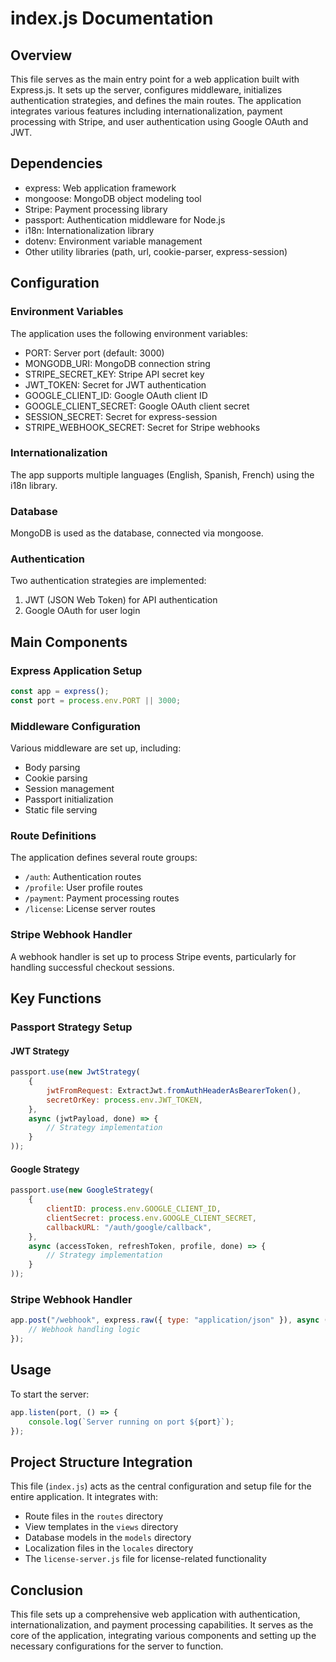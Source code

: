 # index.js Documentation

## Overview

This file serves as the main entry point for a web application built with Express.js. It sets up the server, configures middleware, initializes authentication strategies, and defines the main routes. The application integrates various features including internationalization, payment processing with Stripe, and user authentication using Google OAuth and JWT.

## Dependencies

- express: Web application framework
- mongoose: MongoDB object modeling tool
- Stripe: Payment processing library
- passport: Authentication middleware for Node.js
- i18n: Internationalization library
- dotenv: Environment variable management
- Other utility libraries (path, url, cookie-parser, express-session)

## Configuration

### Environment Variables

The application uses the following environment variables:

- PORT: Server port (default: 3000)
- MONGODB_URI: MongoDB connection string
- STRIPE_SECRET_KEY: Stripe API secret key
- JWT_TOKEN: Secret for JWT authentication
- GOOGLE_CLIENT_ID: Google OAuth client ID
- GOOGLE_CLIENT_SECRET: Google OAuth client secret
- SESSION_SECRET: Secret for express-session
- STRIPE_WEBHOOK_SECRET: Secret for Stripe webhooks

### Internationalization

The app supports multiple languages (English, Spanish, French) using the i18n library.

### Database

MongoDB is used as the database, connected via mongoose.

### Authentication

Two authentication strategies are implemented:
1. JWT (JSON Web Token) for API authentication
2. Google OAuth for user login

## Main Components

### Express Application Setup

```javascript
const app = express();
const port = process.env.PORT || 3000;
```

### Middleware Configuration

Various middleware are set up, including:
- Body parsing
- Cookie parsing
- Session management
- Passport initialization
- Static file serving

### Route Definitions

The application defines several route groups:
- `/auth`: Authentication routes
- `/profile`: User profile routes
- `/payment`: Payment processing routes
- `/license`: License server routes

### Stripe Webhook Handler

A webhook handler is set up to process Stripe events, particularly for handling successful checkout sessions.

## Key Functions

### Passport Strategy Setup

#### JWT Strategy

```javascript
passport.use(new JwtStrategy(
    {
        jwtFromRequest: ExtractJwt.fromAuthHeaderAsBearerToken(),
        secretOrKey: process.env.JWT_TOKEN,
    },
    async (jwtPayload, done) => {
        // Strategy implementation
    }
));
```

#### Google Strategy

```javascript
passport.use(new GoogleStrategy(
    {
        clientID: process.env.GOOGLE_CLIENT_ID,
        clientSecret: process.env.GOOGLE_CLIENT_SECRET,
        callbackURL: "/auth/google/callback",
    },
    async (accessToken, refreshToken, profile, done) => {
        // Strategy implementation
    }
));
```

### Stripe Webhook Handler

```javascript
app.post("/webhook", express.raw({ type: "application/json" }), async (req, res) => {
    // Webhook handling logic
});
```

## Usage

To start the server:

```javascript
app.listen(port, () => {
    console.log(`Server running on port ${port}`);
});
```

## Project Structure Integration

This file (`index.js`) acts as the central configuration and setup file for the entire application. It integrates with:

- Route files in the `routes` directory
- View templates in the `views` directory
- Database models in the `models` directory
- Localization files in the `locales` directory
- The `license-server.js` file for license-related functionality

## Conclusion

This file sets up a comprehensive web application with authentication, internationalization, and payment processing capabilities. It serves as the core of the application, integrating various components and setting up the necessary configurations for the server to function.